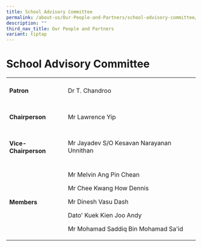 ```yaml
---
title: School Advisory Committee
permalink: /about-us/Our-People-and-Partners/school-advisory-committee/
description: ""
third_nav_title: Our People and Partners
variant: tiptap
---
```

<h1>School Advisory Committee</h1>
<p></p>
<p></p>
<table style="minWidth: 50px">
<colgroup>
<col>
<col>
</colgroup>
<tbody>
<tr>
<td rowspan="1" colspan="1">
<h4>Patron</h4>
</td>
<td rowspan="1" colspan="1">
<p>Dr T. Chandroo</p>
</td>
</tr>
<tr>
<td rowspan="1" colspan="1">
<h4>Chairperson</h4>
</td>
<td rowspan="1" colspan="1">
<p>Mr Lawrence Yip</p>
</td>
</tr>
<tr>
<td rowspan="1" colspan="1">
<h4>Vice-Chairperson</h4>
</td>
<td rowspan="1" colspan="1">
<p>Mr Jayadev S/O Kesavan Narayanan Unnithan</p>
</td>
</tr>
<tr>
<td rowspan="1" colspan="1">
<h4>Members</h4>
</td>
<td rowspan="1" colspan="1">
<p>Mr Melvin Ang Pin Chean</p>
<p>Mr Chee Kwang How Dennis</p>
<p>Mr Dinesh Vasu Dash</p>
<p>Dato' Kuek Kien Joo Andy</p>
<p>Mr Mohamad Saddiq Bin Mohamad Sa'id</p>
</td>
</tr>
</tbody>
</table>
<p></p>